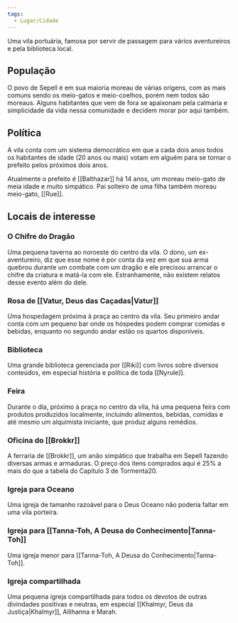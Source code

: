 ```yaml
---
tags:
  - Lugar/Cidade
---
```

Uma vila portuária, famosa por servir de passagem para vários aventureiros e pela biblioteca local.

## População
O povo de Sepell é em sua maioria moreau de várias origens, com as mais comuns sendo os meio-gatos e meio-coelhos, porém nem todos são moreaus. Alguns habitantes que vem de fora se apaixonam pela calmaria e simplicidade da vida nessa comunidade e decidem morar por aqui também.

## Política
A vila conta com um sistema democrático em que a cada dois anos todos os habitantes de idade (20 anos ou mais) votam em alguém para se tornar o prefeito pelos próximos dois anos.

Atualmente o prefeito é [[Balthazar]] há 14 anos, um moreau meio-gato de meia idade e muito simpático. Pai solteiro de uma filha também moreau meio-gato, [[Rue]].

## Locais de interesse
### O Chifre do Dragão
Uma pequena taverna ao noroeste do centro da vila. O dono, um ex-aventureiro, diz que esse nome é por conta da vez em que sua arma quebrou durante um combate com um dragão e ele precisou arrancar o chifre da criatura e matá-la com ele. Estranhamente, não existem relatos desse evento além do dele.

### Rosa de [[Vatur, Deus das Caçadas|Vatur]]
Uma hospedagem próxima à praça ao centro da vila. Seu primeiro andar conta com um pequeno bar onde os hóspedes podem comprar comidas e bebidas, enquanto no segundo andar estão os quartos disponíveis.

### Biblioteca
Uma grande biblioteca gerenciada por [[Riki]] com livros sobre diversos conteúdos, em especial história e política de toda [[Nyrule]].

### Feira
Durante o dia, próximo à praça no centro da vila, há uma pequena feira com produtos produzidos localmente, incluindo alimentos, bebidas, comidas e até mesmo um alquimista iniciante, que produz alguns remédios.

### Oficina do [[Brokkr]]
A ferraria de [[Brokkr]], um anão simpático que trabalha em Sepell fazendo diversas armas e armaduras. O preço dos itens comprados aqui é 25% a mais do que a tabela do Capítulo 3 de Tormenta20.

### Igreja para Oceano
Uma igreja de tamanho razoável para o Deus Oceano não poderia faltar em uma vila porteira.

### Igreja para [[Tanna-Toh, A Deusa do Conhecimento|Tanna-Toh]]
Uma igreja menor para [[Tanna-Toh, A Deusa do Conhecimento|Tanna-Toh]].

### Igreja compartilhada
Uma pequena igreja compartilhada para todos os devotos de outras divindades positivas e neutras, em especial [[Khalmyr, Deus da Justiça|Khalmyr]], Allihanna e Marah.
